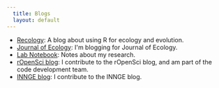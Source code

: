 ```yaml
---
  title: Blogs
  layout: default
---
```


* [Recology][]: A blog about using R for ecology and evolution.
* [Journal of Ecology][jeco]: I'm blogging for Journal of Ecology.
* [Lab Notebook][lab]: Notes about my research.
* [rOpenSci blog][ropen]: I contribute to the rOpenSci blog, and am part of the code development team.
* [INNGE blog][innge]: I contribute to the INNGE blog. 

[Recology]: /
[jeco]: http://jecologyblog.wordpress.com/
[lab]: /notebook
[ropen]: http://ropensci.org/articles/
[innge]: http://innge.net/?q=blog